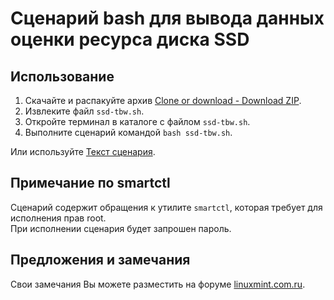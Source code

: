 # Сценарий bash для вывода данных оценки ресурса диска SSD
  
## Использование
1. Скачайте и распакуйте архив [Clone or download - Download ZIP](https://github.com/demonlibra/ssd-tbw/archive/master.zip).  
2. Извлеките файл `ssd-tbw.sh`.  
3. Откройте терминал в каталоге с файлом `ssd-tbw.sh`.  
4. Выполните сценарий командой `bash ssd-tbw.sh`.

Или используйте [Текст сценария](https://github.com/demonlibra/ssd-tbw/raw/master/ssd-tbw.sh).

## Примечание по smartctl

Сценарий содержит обращения к утилите `smartctl`, которая требует для исполнения прав root.  
При исполнении сценария будет запрошен пароль.

## Предложения и замечания
Свои замечания Вы можете разместить на форуме [linuxmint.com.ru](https://linuxmint.com.ru/viewtopic.php?p=81012#p81012).
